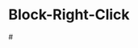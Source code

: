 # Block-Right-Click

#<body oncontextmenu="return false" onselectstart="return false" ondragstart="return false"></body>
